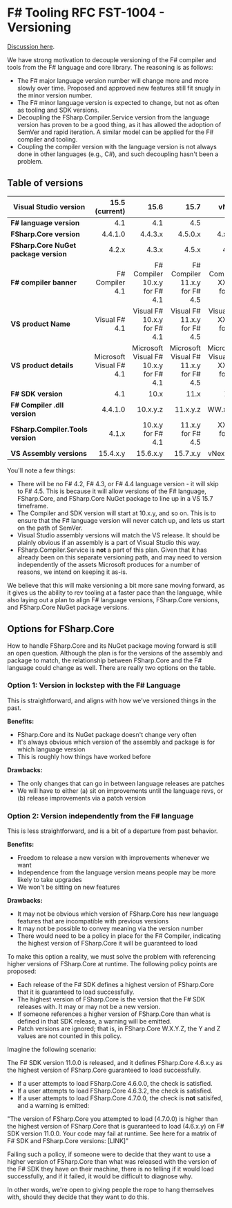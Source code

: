# F# Tooling RFC FST-1004 - Versioning

[Discussion here](https://github.com/fsharp/fslang-design/issues/250).

We have strong motivation to decouple versioning of the F# compiler and tools from the F# language and core library. The reasoning is as follows:

* The F# major language version number will change more and more slowly over time.  Proposed and approved new features still fit snugly in the minor version number.
* The F# minor language version is expected to change, but not as often as tooling and SDK versions.
* Decoupling the FSharp.Compiler.Service version from the language version has proven to be a good thing, as it has allowed the adoption of SemVer and rapid iteration.  A similar model can be applied for the F# compiler and tooling.
* Coupling the compiler version with the language version is not always done in other languages (e.g., C#), and such decoupling hasn't been a problem.

## Table of versions

| Visual Studio version | 15.5 (current) | 15.6 | 15.7 | vNext |
|------------|----------:|-----:|------:|------:|
| **F# language version** | 4.1 | 4.1 | 4.5 | 4.x |
| **FSharp.Core version** | 4.4.1.0 | 4.4.3.x | 4.5.0.x | 4.x.y.z |
| **FSharp.Core NuGet package version** | 4.2.x | 4.3.x | 4.5.x | 4.x.y |
| **F# compiler banner** | F# Compiler 4.1 | F# Compiler 10.x.y for F# 4.1 | F# Compiler 11.x.y for F# 4.5 | F# Compiler XX.y.z for F# 4.x |
| **VS product Name** | Visual F# 4.1 | Visual F# 10.x.y for F# 4.1 | Visual F# 11.x.y for F# 4.5 | Visual F# XX.y.z for F# 4.x |
| **VS product details** | Microsoft Visual F# 4.1 | Microsoft Visual F# 10.x.y for F# 4.1 | Microsoft Visual F# 11.x.y for F# 4.5 | Microsoft Visual F# XX.y.z for F# 4.x |
| **F# SDK version** | 4.1 | 10.x | 11.x | ZZ.x |
| **F# Compiler .dll version** | 4.4.1.0 | 10.x.y.z | 11.x.y.z | WW.x.y.z |
| **FSharp.Compiler.Tools version** | 4.1.x | 10.x.y for F# 4.1 | 11.x.y for F# 4.5 | XX.y.z for F# 4.x |
| **VS Assembly versions** | 15.4.x.y | 15.6.x.y | 15.7.x.y | vNext.x.y |

You'll note a few things:

* There will be no F# 4.2, F# 4.3, or F# 4.4 language version - it will skip to F# 4.5.  This is because it will allow versions of the F# language, FSharp.Core, and FSharp.Core NuGet package to line up in a VS 15.7 timeframe.
* The Compiler and SDK version will start at 10.x.y, and so on. This is to ensure that the F# language version will never catch up, and lets us start on the path of SemVer.
* Visual Studio assembly versions will match the VS release. It should be plainly obvious if an assembly is a part of Visual Studio this way.
* FSharp.Compiler.Service is **not** a part of this plan.  Given that it has already been on this separate versioning path, and may need to version independently of the assets Microsoft produces for a number of reasons, we intend on keeping it as-is.

We believe that this will make versioning a bit more sane moving forward, as it gives us the ability to rev tooling at a faster pace than the language, while also laying out a plan to align F# language versions, FSharp.Core versions, and FSharp.Core NuGet package versions.

## Options for FSharp.Core

How to handle FSharp.Core and its NuGet package moving forward is still an open question. Although the plan is for the versions of the assembly and package to match, the relationship between FSharp.Core and the F# language could change as well.  There are really two options on the table.

### Option 1: Version in lockstep with the F# Language

This is straightforward, and aligns with how we've versioned things in the past.

**Benefits:**

* FSharp.Core and its NuGet package doesn't change very often
* It's always obvious which version of the assembly and package is for which language version
* This is roughly how things have worked before

**Drawbacks:**

* The only changes that can go in between language releases are patches
* We will have to either (a) sit on improvements until the language revs, or (b) release improvements via a patch version

### Option 2: Version independently from the F# language

This is less straightforward, and is a bit of a departure from past behavior.

**Benefits:**

* Freedom to release a new version with improvements whenever we want
* Independence from the language version means people may be more likely to take upgrades
* We won't be sitting on new features

**Drawbacks:**

* It may not be obvious which version of FSharp.Core has new language features that are incompatible with previous versions
* It may not be possible to convey meaning via the version number
* There would need to be a policy in place for the F# Compiler, indicating the highest version of FSharp.Core it will be guaranteed to load

To make this option a reality, we must solve the problem with referencing higher versions of FSharp.Core at runtime. The following policy points are proposed:

* Each release of the F# SDK defines a highest version of FSharp.Core that it is guaranteed to load successfully.
* The highest version of FSharp.Core is the version that the F# SDK releases with. It may or may not be a new version.
* If someone references a higher version of FSharp.Core than what is defined in that SDK release, a warning will be emitted.
* Patch versions are ignored; that is, in FSharp.Core W.X.Y.Z, the Y and Z values are not counted in this policy.

Imagine the following scenario:

The F# SDK version 11.0.0 is released, and it defines FSharp.Core 4.6.x.y as the highest version of FSharp.Core guaranteed to load successfully.

* If a user attempts to load FSharp.Core 4.6.0.0, the check is satisfied.
* If a user attempts to load FSharp.Core 4.6.3.2, the check is satisfied.
* If a user attempts to load FSharp.Core 4.7.0.0, the check is **not** satisifed, and a warning is emitted:

"The version of FSharp.Core you attempted to load (4.7.0.0) is higher than the highest version of FSharp.Core that is guaranteed to load (4.6.x.y) on F# SDK version 11.0.0. Your code may fail at runtime. See here for a matrix of F# SDK and FSharp.Core versions: [LINK]"

Failing such a policy, if someone were to decide that they want to use a higher version of FSharp.Core than what was released with the version of the F# SDK they have on their machine, there is no telling if it would load successfully, and if it failed, it would be difficult to diagnose why.

In other words, we're open to giving people the rope to hang themselves with, should they decide that they want to do this.
